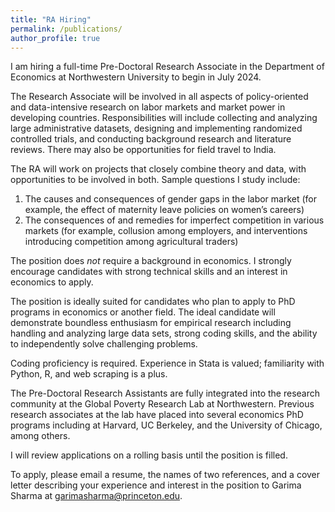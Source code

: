 ```yaml
---
title: "RA Hiring"
permalink: /publications/
author_profile: true
---
```


I am hiring a full-time Pre-Doctoral Research Associate in the Department of Economics at Northwestern University to begin in July 2024. 

The Research Associate will be involved in all aspects of policy-oriented and data-intensive research on labor markets and market power in developing countries. Responsibilities will include collecting and analyzing large administrative datasets, designing and implementing randomized controlled trials, and conducting background research and literature reviews. There may also be opportunities for field travel to India. 

The RA will work on projects that closely combine theory and data, with opportunities to be involved in both. Sample questions I study include:

1.	The causes and consequences of gender gaps in the labor market (for example, the effect of maternity leave policies on women’s careers)
2.	The consequences of and remedies for imperfect competition in various markets (for example, collusion among employers, and interventions introducing competition among agricultural traders)

The position does *not* require a background in economics. I strongly encourage candidates with strong technical skills and an interest in economics to apply.

The position is ideally suited for candidates who plan to apply to PhD programs in economics or another field. The ideal candidate will demonstrate boundless enthusiasm for empirical research including handling and analyzing large data sets, strong coding skills, and the ability to independently solve challenging problems.

Coding proficiency is required. Experience in Stata is valued; familiarity with Python, R, and web scraping is a plus. 

The Pre-Doctoral Research Assistants are fully integrated into the research community at the Global Poverty Research Lab at Northwestern. Previous research associates at the lab have placed into several economics PhD programs including at Harvard, UC Berkeley, and the University of Chicago, among others.

I will review applications on a rolling basis until the position is filled. 

To apply, please email a resume, the names of two references, and a cover letter describing your experience and interest in the position to Garima Sharma at garimasharma@princeton.edu.
